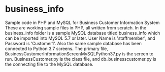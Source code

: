 # business_info
Sample code in PHP and MySQL for Business Customer Information System
These are working sample files in PHP, all written from scratch.  In the business_info folder is a sample MySQL database titled business_info which can be imported into MySQL 5.7 or later.  User Name is 'staffmember', and Password is 'Customer1'.
Also the same sample database has been connected to Python 3.7 screens.  The primary file, BusinessCustomerInformationScreenMySQLPython37.py is the screen to run.  BusinessCustomer.py is the class file, and db_businesscustomer.py is the connecting file to the MySQL database.
